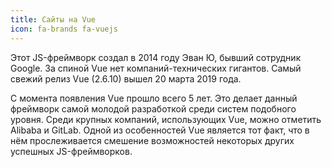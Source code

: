 ```yaml
---
title: Сайты на Vue
icon: fa-brands fa-vuejs
---
```


Этот JS-фреймворк создал в 2014 году Эван Ю, бывший сотрудник Google. За спиной Vue нет компаний-технических гигантов. Самый свежий релиз Vue (2.6.10) вышел 20 марта 2019 года.

С момента появления Vue прошло всего 5 лет. Это делает данный фреймворк самой молодой разработкой среди систем подобного уровня. Среди крупных компаний, использующих Vue, можно отметить Alibaba и GitLab. Одной из особенностей Vue является тот факт, что в нём прослеживается смешение возможностей некоторых других успешных JS-фреймворков.
